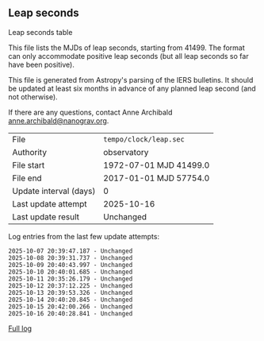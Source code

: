 
## Leap seconds

Leap seconds table

This file lists the MJDs of leap seconds, starting from 41499.
The format can only accommodate positive leap seconds (but all
leap seconds so far have been positive).

This file is generated from Astropy's parsing of the IERS
bulletins. It should be updated at least six months in advance
of any planned leap second (and not otherwise).

If there are any questions, contact Anne Archibald
<anne.archibald@nanograv.org>.

|     |     |
|:--- |:--- |
| File | `tempo/clock/leap.sec` |
| Authority | observatory |
| File start | 1972-07-01 MJD 41499.0 |
| File end | 2017-01-01 MJD 57754.0 |
| Update interval (days) | 0 |
| Last update attempt | 2025-10-16 |
| Last update result | Unchanged |

Log entries from the last few update attempts:
```
2025-10-07 20:39:47.187 - Unchanged
2025-10-08 20:39:31.737 - Unchanged
2025-10-09 20:40:43.997 - Unchanged
2025-10-10 20:40:01.685 - Unchanged
2025-10-11 20:35:26.179 - Unchanged
2025-10-12 20:37:12.225 - Unchanged
2025-10-13 20:39:53.326 - Unchanged
2025-10-14 20:40:20.845 - Unchanged
2025-10-15 20:42:00.266 - Unchanged
2025-10-16 20:40:28.841 - Unchanged
```
[Full log](https://raw.githubusercontent.com/ipta/pulsar-clock-corrections/main/log/tempo/clock/leap.sec.log)
